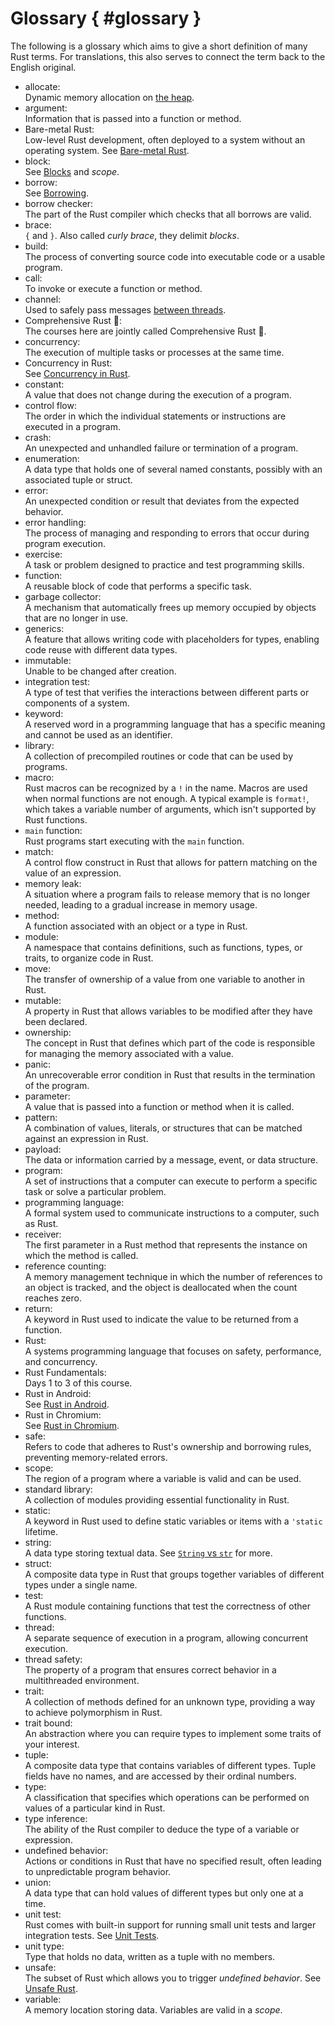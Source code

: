 <!-- i18n:comment Please keep { #glossary } untranslated. -->

# Glossary { #glossary }

The following is a glossary which aims to give a short definition of many Rust
terms. For translations, this also serves to connect the term back to the
English original.

<style>
h1#glossary ~ ul {
    list-style: none;
    padding-inline-start: 0;
}

h1#glossary ~ ul > li {
    /* Simplify with "text-indent: 2em hanging" when supported:
       https://caniuse.com/mdn-css_properties_text-indent_hanging */
    padding-left: 2em;
    text-indent: -2em;
}

h1#glossary ~ ul > li:first-line {
    font-weight: bold;
}
</style>

<!--
Translators: please add the English term in italic after your translated term.
Also, please keep the hard line breaks to ensure a nice formatting.
-->

- allocate:\
  Dynamic memory allocation on [the heap](memory-management/stack-vs-heap.md).
- argument:\
  Information that is passed into a function or method.
- Bare-metal Rust:\
  Low-level Rust development, often deployed to a system without an operating
  system. See [Bare-metal Rust](bare-metal.md).
- block:\
  See [Blocks](control-flow/blocks.md) and _scope_.
- borrow:\
  See [Borrowing](ownership/borrowing.md).
- borrow checker:\
  The part of the Rust compiler which checks that all borrows are valid.
- brace:\
  `{` and `}`. Also called _curly brace_, they delimit _blocks_.
- build:\
  The process of converting source code into executable code or a usable
  program.
- call:\
  To invoke or execute a function or method.
- channel:\
  Used to safely pass messages [between threads](concurrency/channels.md).
- Comprehensive Rust 🦀:\
  The courses here are jointly called Comprehensive Rust 🦀.
- concurrency:\
  The execution of multiple tasks or processes at the same time.
- Concurrency in Rust:\
  See [Concurrency in Rust](concurrency.md).
- constant:\
  A value that does not change during the execution of a program.
- control flow:\
  The order in which the individual statements or instructions are executed in a
  program.
- crash:\
  An unexpected and unhandled failure or termination of a program.
- enumeration:\
  A data type that holds one of several named constants, possibly with an
  associated tuple or struct.
- error:\
  An unexpected condition or result that deviates from the expected behavior.
- error handling:\
  The process of managing and responding to errors that occur during program
  execution.
- exercise:\
  A task or problem designed to practice and test programming skills.
- function:\
  A reusable block of code that performs a specific task.
- garbage collector:\
  A mechanism that automatically frees up memory occupied by objects that are no
  longer in use.
- generics:\
  A feature that allows writing code with placeholders for types, enabling code
  reuse with different data types.
- immutable:\
  Unable to be changed after creation.
- integration test:\
  A type of test that verifies the interactions between different parts or
  components of a system.
- keyword:\
  A reserved word in a programming language that has a specific meaning and
  cannot be used as an identifier.
- library:\
  A collection of precompiled routines or code that can be used by programs.
- macro:\
  Rust macros can be recognized by a `!` in the name. Macros are used when
  normal functions are not enough. A typical example is `format!`, which takes a
  variable number of arguments, which isn't supported by Rust functions.
- `main` function:\
  Rust programs start executing with the `main` function.
- match:\
  A control flow construct in Rust that allows for pattern matching on the value
  of an expression.
- memory leak:\
  A situation where a program fails to release memory that is no longer needed,
  leading to a gradual increase in memory usage.
- method:\
  A function associated with an object or a type in Rust.
- module:\
  A namespace that contains definitions, such as functions, types, or traits, to
  organize code in Rust.
- move:\
  The transfer of ownership of a value from one variable to another in Rust.
- mutable:\
  A property in Rust that allows variables to be modified after they have been
  declared.
- ownership:\
  The concept in Rust that defines which part of the code is responsible for
  managing the memory associated with a value.
- panic:\
  An unrecoverable error condition in Rust that results in the termination of
  the program.
- parameter:\
  A value that is passed into a function or method when it is called.
- pattern:\
  A combination of values, literals, or structures that can be matched against
  an expression in Rust.
- payload:\
  The data or information carried by a message, event, or data structure.
- program:\
  A set of instructions that a computer can execute to perform a specific task
  or solve a particular problem.
- programming language:\
  A formal system used to communicate instructions to a computer, such as Rust.
- receiver:\
  The first parameter in a Rust method that represents the instance on which the
  method is called.
- reference counting:\
  A memory management technique in which the number of references to an object
  is tracked, and the object is deallocated when the count reaches zero.
- return:\
  A keyword in Rust used to indicate the value to be returned from a function.
- Rust:\
  A systems programming language that focuses on safety, performance, and
  concurrency.
- Rust Fundamentals:\
  Days 1 to 3 of this course.
- Rust in Android:\
  See [Rust in Android](android.md).
- Rust in Chromium:\
  See [Rust in Chromium](chromium.md).
- safe:\
  Refers to code that adheres to Rust's ownership and borrowing rules,
  preventing memory-related errors.
- scope:\
  The region of a program where a variable is valid and can be used.
- standard library:\
  A collection of modules providing essential functionality in Rust.
- static:\
  A keyword in Rust used to define static variables or items with a `'static`
  lifetime.
- string:\
  A data type storing textual data. See
  [`String` vs `str`](basic-syntax/string-slices.html) for more.
- struct:\
  A composite data type in Rust that groups together variables of different
  types under a single name.
- test:\
  A Rust module containing functions that test the correctness of other
  functions.
- thread:\
  A separate sequence of execution in a program, allowing concurrent execution.
- thread safety:\
  The property of a program that ensures correct behavior in a multithreaded
  environment.
- trait:\
  A collection of methods defined for an unknown type, providing a way to
  achieve polymorphism in Rust.
- trait bound:\
  An abstraction where you can require types to implement some traits of your
  interest.
- tuple:\
  A composite data type that contains variables of different types. Tuple fields
  have no names, and are accessed by their ordinal numbers.
- type:\
  A classification that specifies which operations can be performed on values of
  a particular kind in Rust.
- type inference:\
  The ability of the Rust compiler to deduce the type of a variable or
  expression.
- undefined behavior:\
  Actions or conditions in Rust that have no specified result, often leading to
  unpredictable program behavior.
- union:\
  A data type that can hold values of different types but only one at a time.
- unit test:\
  Rust comes with built-in support for running small unit tests and larger
  integration tests. See [Unit Tests](testing/unit-tests.html).
- unit type:\
  Type that holds no data, written as a tuple with no members.
- unsafe:\
  The subset of Rust which allows you to trigger _undefined behavior_. See
  [Unsafe Rust](unsafe.html).
- variable:\
  A memory location storing data. Variables are valid in a _scope_.
